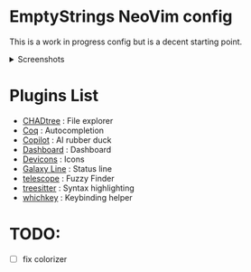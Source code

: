# EmptyStrings NeoVim config
This is a work in progress config but is a decent starting point.

<details>
<summary> Screenshots </summary>
# Screenshots
## Dashboard
![Dashboard](screenshots//Dashboard.png "Dashboard")
## File Explorer
![Dashboard with sidebar](screenshots//Dashboard_sidebar.png "Dashboard with sidebar")
## Code
![Code Lua](screenshots//Code_lua.png "Code Lua")
## Code with sidebar
![Code with sidebar](screenshots//Code_lua_sidebar.png "Code with sidebar")
</details>

# Plugins List
- [CHADtree](httpas://github.com/ms-jpq/chadtree) : File explorer
- [Coq](https://github.com/neovim/nvim-lspconfig) : Autocompletion
- [Copilot](https://github.com/github/copilot.vim) : AI rubber duck
- [Dashboard](https://github.com/glepnir/dashboard-nvim) : Dashboard
- [Devicons](https://github.com/ryanoasis/vim-devicons) : Icons
- [Galaxy Line](https://github.com/nvimdev/galaxyline) : Status line
- [telescope](https://github.com/nvim-telescope/telescope.nvim) : Fuzzy Finder
- [treesitter](https://github.com/nvim-treesitter/nvim-treesitter) : Syntax highlighting
- [whichkey](https://github.com/folke/which-key.nvim) : Keybinding helper

# TODO:
- [ ] fix colorizer
